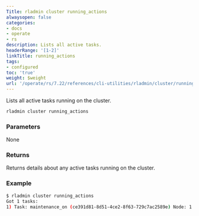 ```yaml
---
Title: rladmin cluster running_actions
alwaysopen: false
categories:
- docs
- operate
- rs
description: Lists all active tasks.
headerRange: '[1-2]'
linkTitle: running_actions
tags:
- configured
toc: 'true'
weight: $weight
url: '/operate/rs/7.22/references/cli-utilities/rladmin/cluster/running_actions/'
---
```


Lists all active tasks running on the cluster.

```sh
rladmin cluster running_actions
```

### Parameters

None

### Returns

Returns details about any active tasks running on the cluster. 

### Example

```sh
$ rladmin cluster running_actions
Got 1 tasks:
1) Task: maintenance_on (ce391d81-8d51-4ce2-8f63-729c7ac2589e) Node: 1 Status: running
```